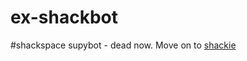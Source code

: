 ex-shackbot
===========

#shackspace supybot - dead now. Move on to [shackie](https://github.com/shackspace/shackie)
